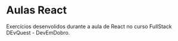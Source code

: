 # Aulas React
Exercícios desenvolidos durante a aula de React no curso FullStack DEvQuest - DevEmDobro.
